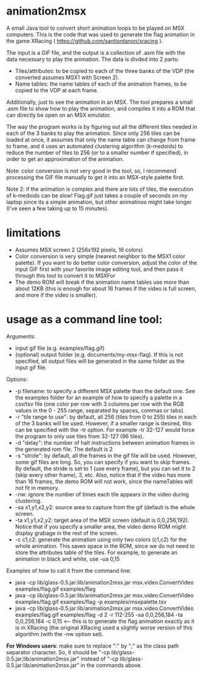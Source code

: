 # animation2msx

A small Java tool to convert short animation loops to be played on MSX computers. This is the code that was used to generate the flag animation in the game XRacing ( https://github.com/santiontanon/xracing ).

The input is a GIF file, and the output is a collection of .asm file with the data necessary to play the animation. The data is divded into 2 parts:
- Tiles/attributes: to be copied to each of the three banks of the VDP (the converted assumes MSX1 with Screen 2).
- Name tables: the name tables of each of the animation frames, to be copied to the VDP at each frame. 

Additionally, just to see the animation in an MSX. The tool prepares a small .asm file to show how to play the animation, and compiles it into a ROM that can directly be open on an MSX emulator.

The way the program works is by figuring out all the different tiles needed in each of the 3 banks to play the animation. Since only 256 tiles can be loaded at once, it assumes that only the name table can change from frame to frame, and it uses an automated clustering algorithm (k-medoids) to reduce the number of tiles to 256 (or to a smaller number if specified), in order to get an approximation of the animation.

Note: color conversion is not very good in the tool, so, I recommend processing the GIF file manually to get it into an MSX-style palette first.

Note 2: if the animation is complex and there are lots of tiles, the execution of k-medoids can be slow! Flag.gif just takes a couple of seconds on my laptop since its a simple animation, but other animatinos might take longer (I've seen a few taking up to 15 minutes).

# limitations

- Assumes MSX screen 2 (256x192 pixels, 16 colors)
- Color conversion is very simple (nearest neighbor to the MSX1 color palette). If you want to do better color conversion, adjust the color of the input GIF first with your favorite image editing tool, and then pass it through this tool to convert it to MSXFor
- The demo ROM will break if the animation name tables use more than about 12KB (this is enough for about 16 frames if the video is full screen, and more if the video is smaller).

# usage as a command line tool:

Arguments:
- input gif file (e.g. examples/flag.gif)
- (optional) output folder (e.g. documents/my-msx-flag). If this is not specified, all output files will be generated in the same folder as the input gif file.

Options:
- -p filename: to specify a different MSX palette than the default one. See the examples folder for an example of how to specify a palette in a csv/tsv file (one color per row with 3 columns per row with the RGB values in the 0 - 255 range, separated by spaces, commas or tabs).
- -r "tile range to use": by default, all 256 (tiles from 0 to 255) tiles in each of the 3 banks will be used. However, if a smaller range is desired, this can be specified with the -tr option. For example -tr 32-127 would force the program to only use tiles from 32-127 (96 tiles).
- -d "delay": the number of halt instructions between animation frames in the generated rom file. The default is 2
- -s "stride": by default, all the frames in the gif file will be used. However, some gif files are long. So, you can specify if you want to skip frames. By default, the stride is set to 1 (use every frame), but you can set it to 2 (skip every other frame), 3, etc. Also, notice that if the video has more than 16 frames, the demo ROM will not work, since the nameTables will not fit in memory.
- -nw: ignore the number of times each tile appears in the video during clustering.
- -sa x1,y1,x2,y2: source area to capture from the gif (default is the whole screen.
- -ta x1,y1,x2,y2: target area of the MSX screen (default is 0,0,256,192). Notice that if you specify a smaller area, the video demo ROM might display grabage in the rest of the screen.
- -c c1,c2: generate the animation using only two colors (c1,c2) for the whole animation. This saves space in the ROM, since we do not need to store the attributes table of the tiles. For example, to generate an animation in black and white, use -ua 0,15

Examples of how to call it from the command line:
- java -cp lib/glass-0.5.jar:lib/animation2msx.jar msx.video.ConvertVideo examples/flag.gif examples/flag
- java -cp lib/glass-0.5.jar:lib/animation2msx.jar msx.video.ConvertVideo examples/flag.gif examples/flag -p examples/msxpalette.tsv
- java -cp lib/glass-0.5.jar:lib/animation2msx.jar msx.video.ConvertVideo examples/flag.gif examples/flag -d 2 -r 112-255 -sa 0,0,256,184 -ta 0,0,256,184 -c 0,15   <-- this is to generate the flag animation exactly as it is in XRacing (the original XRacing used a slightly worse version of this algorithm (with the -nw option set).

**For Windows users**: make sure to replace ":" by ";" as the class path separator character. So, it should be "-cp lib/glass-0.5.jar;lib/animation2msx.jar" instead of "-cp lib/glass-0.5.jar:lib/animation2msx.jar" in the commands above.
